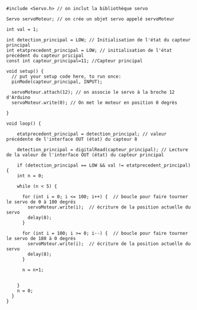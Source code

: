     
    
    
    
    
    #include <Servo.h> // on inclut la bibliothèque servo

    Servo servoMoteur; // on crée un objet servo appelé servoMoteur

    int val = 1;

    int detection_principal = LOW; // Initialisation de l'état du capteur principal
    int etatprecedent_principal = LOW; // initialisation de l'état précédent du capteur pricipal
    const int capteur_principal=11; //Capteur principal

    void setup() {
      // put your setup code here, to run once:
      pinMode(capteur_principal, INPUT);
  
      servoMoteur.attach(12); // on associe le servo à la broche 12 d'Arduino
      servoMoteur.write(0); // On met le moteur en position 0 degrès

    }

    void loop() {

        etatprecedent_principal = detection_principal; // valeur précédente de l'interface OUT (état) du capteur 8

        detection_principal = digitalRead(capteur_principal); // Lecture de la valeur de l'interface OUT (état) du capteur principal

        if (detection_principal == LOW && val != etatprecedent_principal) {
        int n = 0;
    
        while (n < 5) {
      
          for (int i = 0; i <= 100; i++) {  // boucle pour faire tourner le servo de 0 à 180 degrés
            servoMoteur.write(i);  // écriture de la position actuelle du servo
            delay(8);
          }

          for (int i = 100; i >= 0; i--) {  // boucle pour faire tourner le servo de 180 à 0 degrés
            servoMoteur.write(i);  // écriture de la position actuelle du servo
            delay(8);
          }

          n = n+1;


        }
        n = 0;  
      }
    }
